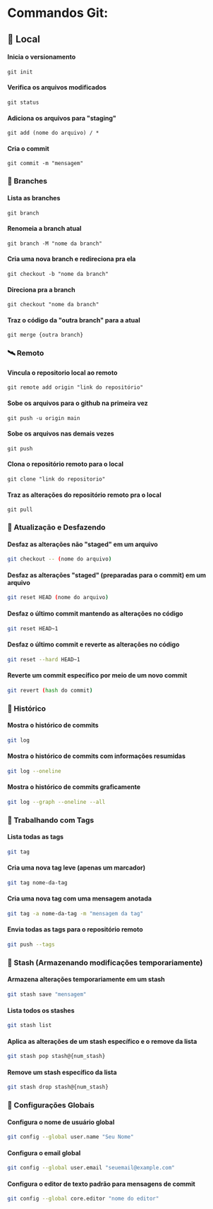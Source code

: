 # Commandos Git:

## 📍 Local

#### Inicia o versionamento

    git init

#### Verifica os arquivos modificados

    git status

#### Adiciona os arquivos para "staging"

    git add (nome do arquivo) / *

#### Cria o commit
    
    git commit -m "mensagem"

### 🌿 Branches

#### Lista as branches

    git branch

#### Renomeia a branch atual

    git branch -M "nome da branch"

#### Cria uma nova branch e redireciona pra ela

    git checkout -b "nome da branch"

#### Direciona pra a branch

    git checkout "nome da branch"

#### Traz o código da "outra branch" para a atual

    git merge {outra branch} 

### 🛰️ Remoto

#### Vincula o repositorio local ao remoto

    git remote add origin "link do repositório"

#### Sobe os arquivos para o github na primeira vez

    git push -u origin main

#### Sobe os arquivos nas demais vezes

    git push 

#### Clona o repositório remoto para o local

    git clone "link do repositorio"

#### Traz as alterações do repositório remoto pra o local

    git pull 

### 🔄 Atualização e Desfazendo

#### Desfaz as alterações não "staged" em um arquivo

```bash
git checkout -- (nome do arquivo)
```

#### Desfaz as alterações "staged" (preparadas para o commit) em um arquivo

```bash
git reset HEAD (nome do arquivo)
```

#### Desfaz o último commit mantendo as alterações no código

```bash
git reset HEAD~1
```

#### Desfaz o último commit e reverte as alterações no código

```bash
git reset --hard HEAD~1
```

#### Reverte um commit específico por meio de um novo commit

```bash
git revert (hash do commit)
```

### 🔎 Histórico

#### Mostra o histórico de commits

```bash
git log
```

#### Mostra o histórico de commits com informações resumidas

```bash
git log --oneline
```

#### Mostra o histórico de commits graficamente

```bash
git log --graph --oneline --all
```

### 🔄 Trabalhando com Tags

#### Lista todas as tags

```bash
git tag
```

#### Cria uma nova tag leve (apenas um marcador)

```bash
git tag nome-da-tag
```

#### Cria uma nova tag com uma mensagem anotada

```bash
git tag -a nome-da-tag -m "mensagem da tag"
```

#### Envia todas as tags para o repositório remoto

```bash
git push --tags
```

### 🔄 Stash (Armazenando modificações temporariamente)

#### Armazena alterações temporariamente em um stash

```bash
git stash save "mensagem"
```

#### Lista todos os stashes

```bash
git stash list
```

#### Aplica as alterações de um stash específico e o remove da lista

```bash
git stash pop stash@{num_stash}
```

#### Remove um stash específico da lista

```bash
git stash drop stash@{num_stash}
```

### 🔄 Configurações Globais

#### Configura o nome de usuário global

```bash
git config --global user.name "Seu Nome"
```

#### Configura o email global

```bash
git config --global user.email "seuemail@example.com"
```

#### Configura o editor de texto padrão para mensagens de commit

```bash
git config --global core.editor "nome do editor"
```
